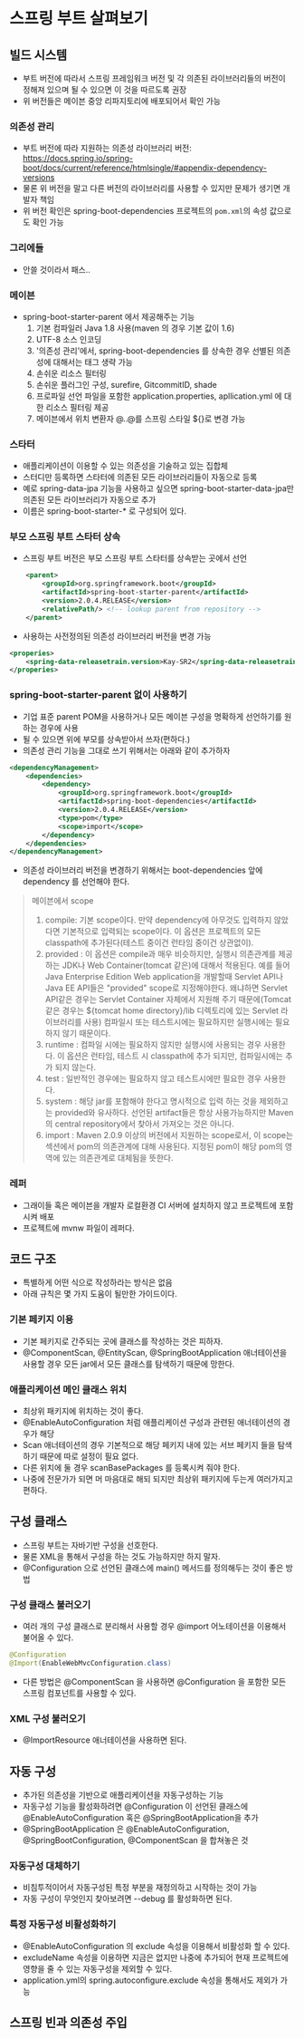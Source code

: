 # 스프링 부트 살펴보기

## 빌드 시스템

* 부트 버전에 따라서 스프링 프레임워크 버전 및 각 의존된 라이브러리들의 버전이 정해져 있으며 될 수 있으면 이 것을 따르도록 권장
* 위 버전들은 메이븐 중앙 리파지토리에 배포되어서 확인 가능

### 의존성 관리

* 부트 버전에 따라 지원하는 의존성 라이브러리 버전: https://docs.spring.io/spring-boot/docs/current/reference/htmlsingle/#appendix-dependency-versions
* 물론 위 버전을 말고 다른 버전의 라이브러리를 사용할 수 있지만 문제가 생기면 개발자 책임
* 위 버전 확인은 spring-boot-dependencies 프로젝트의 `pom.xml`의 속성 값으로도 확인 가능

### 그리에들

* 안쓸 것이라서 패스..

### 메이븐

* spring-boot-starter-parent 에서 제공해주는 기능
   1. 기본 컴파일러 Java 1.8 사용(maven 의 경우 기본 값이 1.6)
   2. UTF-8 소스 인코딩
   3. '의존성 관리'에서, spring-boot-dependencies 를 상속한 경우 선별된 의존성에 대해서는 <version> 태그 생략 가능
   4. 손쉬운 리소스 필터링
   5. 손쉬운 플러그인 구성, surefire, GitcommitID, shade
   6. 프로파일 선언 파일을 포함한 application.properties, apllication.yml 에 대한 리소스 필터링 제공
   7. 메이븐에서 위치 변환자 @..@를 스프링 스타일 ${}로 변경 가능

### 스타터

* 애플리케이션이 이용할 수 있는 의존성을 기술하고 있는 집합체
* 스터디만 등록하면 스타터에 의존된 모든 라이브러리들이 자동으로 등록
* 예로 spring-data-jpa 기능을 사용하고 싶으면 spring-boot-starter-data-jpa만 의존된 모든 라이브러리가 자동으로 추가
* 이름은 spring-boot-starter-* 로 구성되어 있다.

### 부모 스프링 부트 스타터 상속

* 스프링 부트 버전은 부모 스프링 부트 스타터를 상속받는 곳에서 선언
```xml
    <parent>
        <groupId>org.springframework.boot</groupId>
        <artifactId>spring-boot-starter-parent</artifactId>
        <version>2.0.4.RELEASE</version>
        <relativePath/> <!-- lookup parent from repository -->
    </parent>
```
* 사용하는 사전정의된 의존성 라이브러리 버전을 변경 가능
```xml
<properies>
    <spring-data-releasetrain.version>Kay-SR2</spring-data-releasetrain.version>
</properies>
```

### spring-boot-starter-parent 없이 사용하기

* 기업 표준 parent POM을 사용하거나 모든 메이븐 구성을 명확하게 선언하기를 원하는 경우에 사용
* 될 수 있으면 위에 부모를 상속받아서 쓰자(편하다.)
* 의존성 관리 기능을 그대로 쓰기 위해서는 아래와 같이 추가하자
```xml
<dependencyManagement>
    <dependencies>
        <dependency>
            <groupId>org.springframework.boot</groupId>
            <artifactId>spring-boot-dependencies</artifactId>
            <version>2.0.4.RELEASE</version>
            <type>pom</type>
            <scope>import</scope>
        </dependency>
    </dependencies>
</dependencyManagement>
```
* 의존성 라이브러리 버전을 변경하기 위해서는 boot-dependencies 앞에 dependency 를 선언해야 한다.
> 메이븐에서 scope
> 1. compile: 기본 scope이다. 만약 dependency에 아무것도 입력하지 않았다면 기본적으로 입력되는 scope이다. 이 옵션은 프로젝트의 모든 classpath에 추가된다(테스트 중이건 런타임 중이건 상관없이).
> 2. provided : 이 옵션은 compile과 매우 비슷하지만, 실행시 의존관계를 제공하는 JDK나 Web Container(tomcat 같은)에 대해서 적용된다.  예를 들어 Java Enterprise Edition Web application을 개발할때 Servlet API나 Java EE API들은 "provided" scope로 지정해야한다. 왜냐하면 Servlet API같은 경우는 Servlet Container 자체에서 지원해 주기 때문에(Tomcat 같은 경우는 ${tomcat home directory}/lib 디렉토리에 있는 Servlet 라이브러리를 사용) 컴파일시 또는 테스트시에는 필요하지만 실행시에는 필요하지 않기 때문이다.
> 3. runtime : 컴파일 시에는 필요하지 않지만 실행시에 사용되는 경우 사용한다. 이 옵션은 런타임, 테스트 시 classpath에 추가 되지만, 컴파일시에는 추가 되지 않는다.
> 4. test : 일반적인 경우에는 필요하지 않고 테스트시에만 필요한 경우 사용한다.
> 5. system : 해당 jar를 포함해야 한다고 명시적으로 입력 하는 것을 제외하고는 provided와 유사하다. 선언된 artifact들은 항상 사용가능하지만 Maven의 central repository에서 찾아서 가져오는 것은 아니다.
> 6. import : Maven 2.0.9 이상의 버전에서 지원하는 scope로서, 이 scope는 <dependencyManagement> 섹션에서 pom의 의존관계에 대해 사용된다. 지정된 pom이 해당 pom의 <dependencyManagement> 영역에 있는 의존관계로 대체됨을 뜻한다.
     
### 레퍼

* 그래이들 혹은 메이븐을 개발자 로컬환경 CI 서버에 설치하지 않고 프로젝트에 포함시켜 배포
* 프로젝트에 mvnw 파일이 레퍼다.

## 코드 구조

* 특별하게 어떤 식으로 작성하라는 방식은 없음
* 아래 규칙은 몇 가지 도움이 될만한 가이드이다.

### 기본 페키지 이용

* 기본 페키지로 간주되는 곳에 클래스를 작성하는 것은 피하자.
* @ComponentScan, @EntityScan, @SpringBootApplication 애너테이션을 사용할 경우 모든 jar에서 모든 클래스를 탐색하기 때문에 망한다.

### 애플리케이션 메인 클래스 위치

* 최상위 패키지에 위치하는 것이 좋다.
* @EnableAutoConfiguration 처럼 애플리케이션 구성과 관련된 애너테이션의 경우가 해당
* Scan 애너테이션의 경우 기본적으로 해당 페키지 내에 있는 서브 페키지 들을 탐색하기 때문에 따로 설정이 필요 없다.
* 다른 위치에  둘 경우 scanBasePackages 를 등록시켜 줘야 한다.
* 나중에 전문가가 되면 머 마음대로 해되 되지만 최상위 패키지에 두는게 여러가지고 편하다.

## 구성 클래스

* 스프링 부트는 자바기반 구성을 선호한다.
* 물론 XML을 통해서 구성을 하는 것도 가능하지만 하지 말자.
* @Configuration 으로 선언된 클래스에 main() 메서드를 정의해두는 것이 좋은 방법

### 구성 클래스 불러오기

* 여러 개의 구성 클래스로 분리해서 사용할 경우 @import 어노테이션을 이용해서 불어올 수 있다.
```java
@Configuration
@Import(EnableWebMvcConfiguration.class)
```
* 다른 방법은 @ComponentScan 을 사용하면 @Configuration 을 포함한 모든 스프링 컴포넌트를 사용할 수 있다.

### XML 구성 불러오기

* @ImportResource 애너테이션을 사용하면 된다.

## 자동 구성

* 추가된 의존성을 기반으로 애플리케이션을 자동구성하는 기능
* 자동구성 기능을 활성화하려면 @Configuration 이 선언된 클래스에 @EnableAutoConfiguration 혹은 @SpringBootApplication을 추가
* @SpringBootApplication 은 @EnableAutoConfiguration, @SpringBootConfiguration, @ComponentScan 을 합쳐놓은 것

### 자동구성 대체하기

* 비침투적이어서 자동구성된 특정 부분을 재정의하고 시작하는 것이 가능
* 자동 구성이 무엇인지 찾아보려면 --debug 를 활성화하면 된다.

### 특정 자동구성 비활성화하기

* @EnableAutoConfiguration 의 exclude 속성을 이용해서 비활성화 할 수 있다.
* excludeName 속성을 이용하면 지금은 없지만 나중에 추가되어 현재 프로젝트에 영향을 줄 수 있는 자동구성을 제외할 수 있다.
* application.yml의 spring.autoconfigure.exclude 속성을 통해서도 제외가 가능

## 스프링 빈과 의존성 주입


